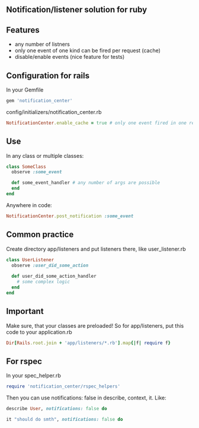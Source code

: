 ## Notification/listener solution for ruby

## Features

* any number of listners
* only one event of one kind can be fired per request (cache)
* disable/enable events (nice feature for tests)

## Configuration for rails

In your Gemfile

```ruby
gem 'notification_center'
```

config/initializers/notification_center.rb

```ruby
NotificationCenter.enable_cache = true # only one event fired in one request scope, default is false
```

## Use

In any class or multiple classes:

```ruby
class SomeClass
  observe :some_event

  def some_event_handler # any number of args are possible
  end
end
```

Anywhere in code:

```ruby
NotificationCenter.post_notification :some_event
```

## Common practice

Create directory app/listeners and put listeners there, like user_listener.rb

```ruby
class UserListener
  observe :user_did_some_action
  
  def user_did_some_action_handler
    # some complex logic
  end
end
```

## Important

Make sure, that your classes are preloaded!
So for app/listeners, put this code to your application.rb

```ruby
Dir[Rails.root.join + 'app/listeners/*.rb'].map{|f| require f}
```

## For rspec

In your spec_helper.rb

```ruby
require 'notification_center/rspec_helpers'
```

Then you can use notifications: false in describe, context, it. Like:

```ruby
describe User, notifications: false do

it "should do smth", notifications: false do
```